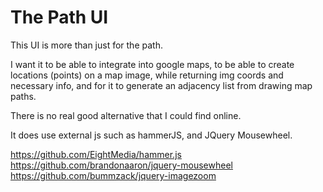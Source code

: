 The Path UI
===========

This UI is more than just for the path.

I want it to be able to integrate into google maps,
to be able to create locations (points) on a map image,
while returning img coords and necessary info, and for
it to generate an adjacency list from drawing map paths.

There is no real good alternative that I could find online.

It does use external js such as
hammerJS, and JQuery Mousewheel.

https://github.com/EightMedia/hammer.js
https://github.com/brandonaaron/jquery-mousewheel
https://github.com/bummzack/jquery-imagezoom
